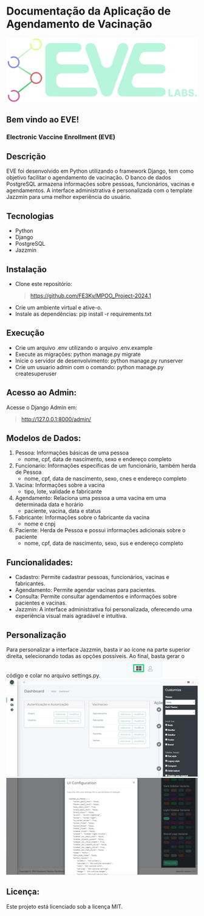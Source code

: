 # Documentação da Aplicação de Agendamento de Vacinação

![](static/assets/complete_logo.svg)
<picture>
    <source media="(prefers-color-scheme: dark)" srcset="https://user-images.githubusercontent.com/25423296/163456776-7f95b81a-f1ed-45f7-b7ab-8fa810d529fa.png">
</picture>
## Bem vindo ao EVE!
### Electronic Vaccine Enrollment (EVE)

## Descrição
EVE foi desenvolvido em Python utilizando o framework Django, tem como objetivo facilitar o agendamento de vacinação. O banco de dados PostgreSQL armazena informações sobre pessoas, funcionários, vacinas e agendamentos. A interface administrativa é personalizada com o template Jazzmin para uma melhor experiência do usuário.

## Tecnologias
* Python
* Django
* PostgreSQL
* Jazzmin

## Instalação
 * Clone este repositório: 
    > https://github.com/FE3Ky/MPOO_Project-2024.1
 * Crie um ambiente virtual e ative-o.
 * Instale as dependências: pip install -r requirements.txt

## Execução
 * Crie um arquivo .env utilizando o arquivo .env.example
 * Execute as migrações: python manage.py migrate
 * Inicie o servidor de desenvolvimento: python manage.py runserver
 * Crie um usuario admin com o comando: python manage.py createsuperuser

## Acesso ao Admin:
Acesse o Django Admin em: 
> http://127.0.0.1:8000/admin/

## Modelos de Dados:
1. Pessoa: Informações básicas de uma pessoa 
    * nome, cpf, data de nascimento, sexo e endereço completo
2. Funcionario: Informações específicas de um funcionário, também herda de Pessoa 
    * nome, cpf, data de nascimento, sexo, cnes e endereço completo
3. Vacina: Informações sobre a vacina 
    * tipo, lote, validade e fabricante
4. Agendamento: Relaciona uma pessoa a uma vacina em uma determinada data e horário
    * paciente, vacina, data e status
5. Fabricante: Informações sobre o fabricante da vacina
    * nome e cnpj 
6. Paciente: Herda de Pessoa e possui informações adicionais sobre o paciente 
    * nome, cpf, data de nascimento, sexo, sus e endereço completo

## Funcionalidades:
 * Cadastro: Permite cadastrar pessoas, funcionários, vacinas e fabricantes.
 * Agendamento: Permite agendar vacinas para pacientes.
 * Consulta: Permite consultar agendamentos e informações sobre pacientes e vacinas.
 * Jazzmin: A interface administrativa foi personalizada, oferecendo uma experiência visual mais agradável e intuitiva.

## Personalização
Para personalizar a interface Jazzmin, basta ir ao ícone na parte superior direita, selecionando todas as opções possíveis. Ao final, basta gerar o código e colar no arquivo settings.py.
![](static/assets/eve_screenshot_2_custom.jpeg.png)
![](static/assets/eve_screenshot_1_custom.jpeg)
![](static/assets/eve_screenshot_3_custom.jpeg.png)

## Licença:
Este projeto está licenciado sob a licença MIT.


